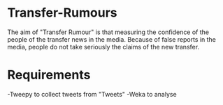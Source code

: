 # Transfer-Rumours
The aim of "Transfer Rumour" is that measuring the confidence of the people of the transfer news in the media.
Because of false reports in the media, people do not take seriously the claims of the new transfer.

# Requirements
 -Tweepy to collect tweets from "Tweets"
 -Weka to analyse
